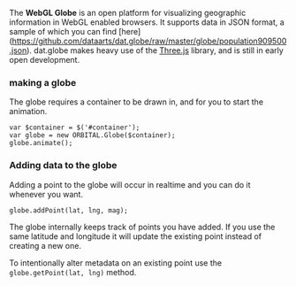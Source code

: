 The **WebGL Globe** is an open platform for visualizing geographic
information in WebGL enabled browsers.
It supports data in JSON format, a sample of which you can find [here]
(https://github.com/dataarts/dat.globe/raw/master/globe/population909500.json). dat.globe makes heavy use of the [Three.js](https://github.com/mrdoob/three.js/)
library, and is still in early open development.


### making a globe ###
The globe requires a container to be drawn in, and for you to start the animation.

```
var $container = $('#container');
var globe = new ORBITAL.Globe($container);
globe.animate();
```


### Adding data to the globe ###
Adding a point to the globe will occur in realtime and you can do it whenever you want.

```
globe.addPoint(lat, lng, mag);
```

The globe internally keeps track of points you have added. If you use the same latitude and longitude it will update the existing point instead of creating a new one.

To intentionally alter metadata on an existing point use the `globe.getPoint(lat, lng)` method.


